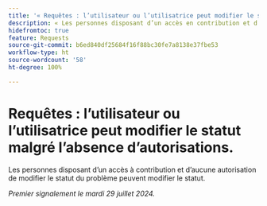 ```yaml
---
title: '« Requêtes : l’utilisateur ou l’utilisatrice peut modifier le statut malgré l’absence d’autorisations. »'
description: « Les personnes disposant d’un accès en contribution et d’aucune autorisation de modifier le statut du problème peuvent modifier le statut. »
hidefromtoc: true
feature: Requests
source-git-commit: b6ed840df25684f16f88bc30fe7a8138e37fbe53
workflow-type: ht
source-wordcount: '58'
ht-degree: 100%

---
```



# Requêtes : l’utilisateur ou l’utilisatrice peut modifier le statut malgré l’absence d’autorisations.

Les personnes disposant d’un accès à contribution et d’aucune autorisation de modifier le statut du problème peuvent modifier le statut.

_Premier signalement le mardi 29 juillet 2024._
